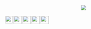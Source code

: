 <h1 align="center">
  <a href="https://git.io/typing-svg">
    <img src="https://readme-typing-svg.herokuapp.com/?lines=Hey,+there!+👋;..Err,+here's+aminos+🇮🇳..;Nice+to+meet+you!&center=true&size=30">
  </a>
</h1>


<a href="https://www.linkedin.com/in/anshumaan-kumar-prasad-19-amino/">
  <img align="left" width="24px" src="https://cdn.jsdelivr.net/npm/simple-icons@v3/icons/linkedin.svg"  />
</a>
<a href="mailto:anshumaankrprasad76@gmail.com">
  <img align="left" width="26px" src="https://cdn.jsdelivr.net/npm/simple-icons@v3/icons/gmail.svg" />
</a>
<a href="https://twitter.com/prasad_saab">
  <img align="left" width="26px" src="https://cdn.jsdelivr.net/npm/simple-icons@v3/icons/twitter.svg" />
</a>
<a href="https://www.instagram.com/anshumaankumarprasad/">
  <img align="left" width="26px" src="https://cdn.jsdelivr.net/npm/simple-icons@3.13.0/icons/instagram.svg" />
</a>
<a href="https://amino19.medium.com/">
  <img align="left" width="26px" src="https://cdn.jsdelivr.net/npm/simple-icons@v3/icons/medium.svg" />
</a>
<br />
